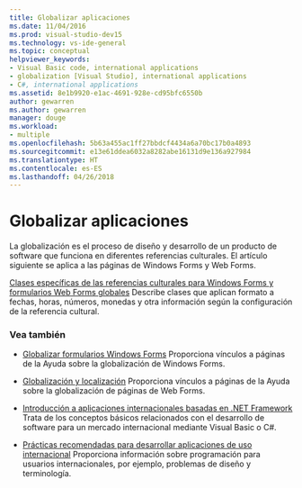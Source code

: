 ```yaml
---
title: Globalizar aplicaciones
ms.date: 11/04/2016
ms.prod: visual-studio-dev15
ms.technology: vs-ide-general
ms.topic: conceptual
helpviewer_keywords:
- Visual Basic code, international applications
- globalization [Visual Studio], international applications
- C#, international applications
ms.assetid: 8e1b9920-e1ac-4691-928e-cd95bfc6550b
author: gewarren
ms.author: gewarren
manager: douge
ms.workload:
- multiple
ms.openlocfilehash: 5b63a455ac1ff27bbdcf4434a6a70bc17b0a4893
ms.sourcegitcommit: e13e61ddea6032a8282abe16131d9e136a927984
ms.translationtype: HT
ms.contentlocale: es-ES
ms.lasthandoff: 04/26/2018
---
```

# <a name="globalize-applications"></a>Globalizar aplicaciones

La globalización es el proceso de diseño y desarrollo de un producto de software que funciona en diferentes referencias culturales. El artículo siguiente se aplica a las páginas de Windows Forms y Web Forms.

 [Clases específicas de las referencias culturales para Windows Forms y formularios Web Forms globales](../ide/culture-specific-classes-for-global-windows-forms-and-web-forms.md) Describe clases que aplican formato a fechas, horas, números, monedas y otra información según la configuración de la referencia cultural.

### <a name="see-also"></a>Vea también

- [Globalizar formularios Windows Forms](/dotnet/framework/winforms/advanced/globalizing-windows-forms) Proporciona vínculos a páginas de la Ayuda sobre la globalización de Windows Forms.

- [Globalización y localización](http://msdn.microsoft.com/Library/8ef3838e-9d05-4236-9dd0-ceecff9df80d) Proporciona vínculos a páginas de la Ayuda sobre la globalización de páginas de Web Forms.

- [Introducción a aplicaciones internacionales basadas en .NET Framework](../ide/introduction-to-international-applications-based-on-the-dotnet-framework.md) Trata de los conceptos básicos relacionados con el desarrollo de software para un mercado internacional mediante Visual Basic o C#.

- [Prácticas recomendadas para desarrollar aplicaciones de uso internacional](http://msdn.microsoft.com/Library/f08169c7-aad8-4ec3-9a21-9ebd3b89986c) Proporciona información sobre programación para usuarios internacionales, por ejemplo, problemas de diseño y terminología.